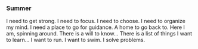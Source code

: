 ### Summer
I need to get strong.
I need to focus.
I need to choose.
I need to organize my mind.
I need a place to go for guidance.
A home to go back to.
Here I am, spinning around.
There is a will to know...
There is a list of things I want to learn...
I want to run.
I want to swim.
I solve problems.


